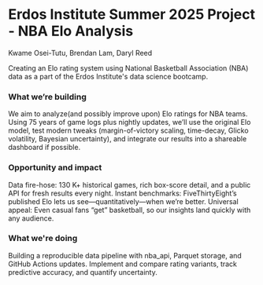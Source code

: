 # Erdos Institute Summer 2025 Project - NBA Elo Analysis

Kwame Osei-Tutu, Brendan Lam, Daryl Reed

Creating an Elo rating system using National Basketball Association (NBA) data as a part of the Erdos Institute's data science bootcamp.

### What we’re building
We aim to analyze(and possibly improve upon) Elo ratings for NBA teams. Using 75 years of game logs plus nightly updates, we’ll use the original Elo model, test modern tweaks (margin-of-victory scaling, time-decay, Glicko volatility, Bayesian uncertainty), and integrate our results into a shareable dashboard if possible.

### Opportunity and impact
Data fire-hose: 130 K+ historical games, rich box-score detail, and a public API for fresh results every night.
Instant benchmarks: FiveThirtyEight’s published Elo lets us see—quantitatively—when we’re better.
Universal appeal: Even casual fans “get” basketball, so our insights land quickly with any audience.

### What we're doing
Building a reproducible data pipeline with nba_api, Parquet storage, and GitHub Actions updates.
Implement and compare rating variants, track predictive accuracy, and quantify uncertainty.

